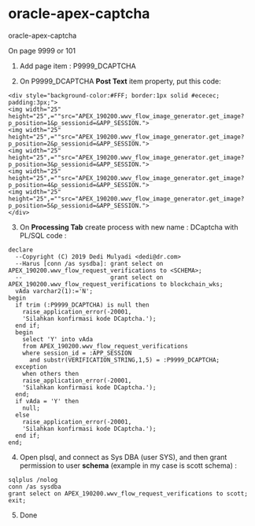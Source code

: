 # oracle-apex-captcha
oracle-apex-captcha

On page 9999 or 101 

1. Add page item : P9999_DCAPTCHA

2. On P9999_DCAPTCHA **Post Text** item property, put this code:

```
<div style="background-color:#FFF; border:1px solid #ececec; padding:3px;">
<img width="25" height="25",=""src="APEX_190200.wwv_flow_image_generator.get_image?p_position=1&p_sessionid=&APP_SESSION.">
<img width="25" height="25",=""src="APEX_190200.wwv_flow_image_generator.get_image?p_position=2&p_sessionid=&APP_SESSION.">
<img width="25" height="25",=""src="APEX_190200.wwv_flow_image_generator.get_image?p_position=3&p_sessionid=&APP_SESSION.">
<img width="25" height="25",=""src="APEX_190200.wwv_flow_image_generator.get_image?p_position=4&p_sessionid=&APP_SESSION.">
<img width="25" height="25",=""src="APEX_190200.wwv_flow_image_generator.get_image?p_position=5&p_sessionid=&APP_SESSION.">
</div>
```
3. On **Processing Tab** create process with new name : DCaptcha with PL/SQL code :

```
declare
  --Copyright (C) 2019 Dedi Mulyadi <dedi@dr.com>
  --Harus [conn /as sysdba]: grant select on APEX_190200.wwv_flow_request_verifications to <SCHEMA>;
  --                         grant select on APEX_190200.wwv_flow_request_verifications to blockchain_wks;
  vAda varchar2(1):='N';
begin
  if trim (:P9999_DCAPTCHA) is null then
    raise_application_error(-20001, 
    'Silahkan konfirmasi kode DCaptcha.');
  end if;
  begin
    select 'Y' into vAda
    from APEX_190200.wwv_flow_request_verifications
    where session_id = :APP_SESSION
      and substr(VERIFICATION_STRING,1,5) = :P9999_DCAPTCHA;
  exception
    when others then
    raise_application_error(-20001,
    'Silahkan konfirmasi kode DCaptcha.');
  end;
  if vAda = 'Y' then 
    null;
  else
    raise_application_error(-20001,
    'Silahkan konfirmasi kode DCaptcha.');
  end if;
end;
```

4. Open plsql, and connect as Sys DBA (user SYS), and then grant permission to user **schema** (example in my case is scott schema) :
```
sqlplus /nolog
conn /as sysdba
grant select on APEX_190200.wwv_flow_request_verifications to scott;
exit;
```

5. Done
